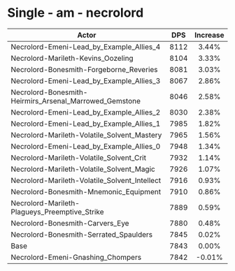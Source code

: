 # Single - am - necrolord
| Actor | DPS | Increase |
|---|:---:|:---:|
|Necrolord-Emeni-Lead_by_Example_Allies_4|8112|3.44%|
|Necrolord-Marileth-Kevins_Oozeling|8104|3.33%|
|Necrolord-Bonesmith-Forgeborne_Reveries|8081|3.03%|
|Necrolord-Emeni-Lead_by_Example_Allies_3|8067|2.86%|
|Necrolord-Bonesmith-Heirmirs_Arsenal_Marrowed_Gemstone|8046|2.58%|
|Necrolord-Emeni-Lead_by_Example_Allies_2|8030|2.38%|
|Necrolord-Emeni-Lead_by_Example_Allies_1|7985|1.82%|
|Necrolord-Marileth-Volatile_Solvent_Mastery|7965|1.56%|
|Necrolord-Emeni-Lead_by_Example_Allies_0|7948|1.34%|
|Necrolord-Marileth-Volatile_Solvent_Crit|7932|1.14%|
|Necrolord-Marileth-Volatile_Solvent_Magic|7926|1.07%|
|Necrolord-Marileth-Volatile_Solvent_Intellect|7916|0.93%|
|Necrolord-Bonesmith-Mnemonic_Equipment|7910|0.86%|
|Necrolord-Marileth-Plagueys_Preemptive_Strike|7889|0.59%|
|Necrolord-Bonesmith-Carvers_Eye|7880|0.48%|
|Necrolord-Bonesmith-Serrated_Spaulders|7845|0.02%|
|Base|7843|0.00%|
|Necrolord-Emeni-Gnashing_Chompers|7842|-0.01%|
